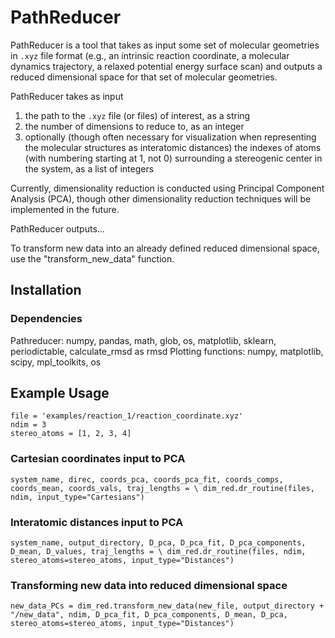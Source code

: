 # PathReducer

PathReducer is a tool that takes as input some set of molecular geometries in `.xyz` file format (e.g., an intrinsic reaction coordinate, a molecular dynamics trajectory, a relaxed potential energy surface scan) and outputs a reduced dimensional space for that set of molecular geometries. 

PathReducer takes as input 
1. the path to the `.xyz` file (or files) of interest, as a string
2. the number of dimensions to reduce to, as an integer
3. optionally (though often necessary for visualization when representing the molecular structures as interatomic distances) the indexes of atoms (with numbering starting at 1, not 0) surrounding a stereogenic center in the system, as a list of integers
  
Currently, dimensionality reduction is conducted using Principal Component Analysis (PCA), though other dimensionality reduction techniques will be implemented in the future.

PathReducer outputs...

To transform new data into an already defined reduced dimensional space, use the "transform_new_data" function.

## Installation
### Dependencies
Pathreducer: numpy, pandas, math, glob, os, matplotlib, sklearn, periodictable, calculate_rmsd as rmsd
Plotting functions: numpy, matplotlib, scipy, mpl_toolkits, os

## Example Usage
`file = 'examples/reaction_1/reaction_coordinate.xyz'`  
`ndim = 3`    
`stereo_atoms = [1, 2, 3, 4]`      

### Cartesian coordinates input to PCA
`system_name, direc, coords_pca, coords_pca_fit, coords_comps, coords_mean, coords_vals, traj_lengths = \
    dim_red.dr_routine(files, ndim, input_type="Cartesians")`

### Interatomic distances input to PCA
`system_name, output_directory, D_pca, D_pca_fit, D_pca_components, D_mean, D_values, traj_lengths = \
   dim_red.dr_routine(files, ndim, stereo_atoms=stereo_atoms, input_type="Distances")`
   
### Transforming new data into reduced dimensional space
`new_data_PCs = dim_red.transform_new_data(new_file, output_directory + "/new_data", ndim, D_pca_fit, D_pca_components, D_mean, D_pca, stereo_atoms=stereo_atoms, input_type="Distances")`
